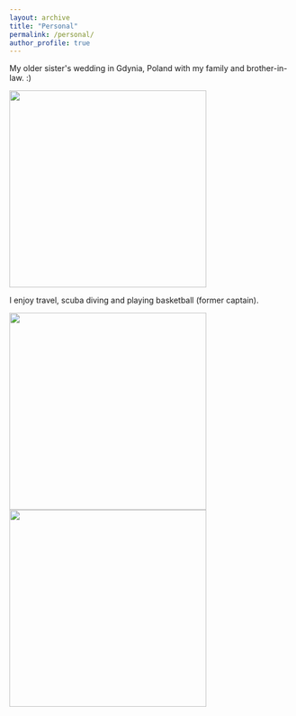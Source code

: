 ```yaml
---
layout: archive
title: "Personal"
permalink: /personal/
author_profile: true
---
```



My older sister's wedding in Gdynia, Poland with my family and brother-in-law. :)

<img src="https://Reina-Kawai.github.io/images/fam-dinner.jpg" width="350">


I enjoy travel, scuba diving and playing basketball (former captain).

<img src="https://Reina-Kawai.github.io/images/fam-scuba-diving.jpg" width="350"> 

<img src="https://Reina-Kawai.github.io/images/personal_grand_canyon.jpg" width="350">
